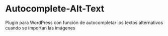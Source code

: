 # Autocomplete-Alt-Text
Plugin para WordPress con función de autocompletar los textos alternativos cuando se importan las imágenes
